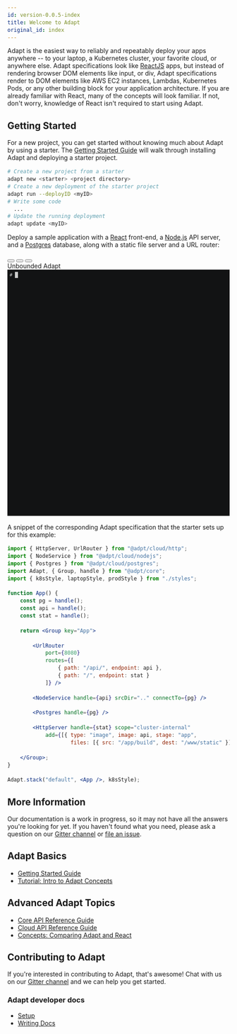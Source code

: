 ```yaml
---
id: version-0.0.5-index
title: Welcome to Adapt
original_id: index
---
```

<!-- DOCTOC SKIP -->

Adapt is the easiest way to reliably and repeatably deploy your apps anywhere -- to your laptop, a Kubernetes cluster, your favorite cloud, or anywhere else. Adapt specifications look like [ReactJS](https://reactjs.org) apps, but instead of rendering browser DOM elements like input, or div, Adapt specifications render to DOM elements like AWS EC2 instances, Lambdas, Kubernetes Pods, or any other building block for your application architecture.  If you are already familiar with React, many of the concepts will look familiar. If not, don't worry, knowledge of React isn't required to start using Adapt.

## Getting Started
For a new project, you can get started without knowing much about Adapt by using a starter.  The [Getting Started Guide](https://adapt.unbounded.systems/docs/getting_started) will walk through installing Adapt and deploying a starter project.
```bash
# Create a new project from a starter
adapt new <starter> <project directory>
# Create a new deployment of the starter project
adapt run --deployID <myID>
# Write some code
  ...
# Update the running deployment
adapt update <myID>
```

Deploy a sample application with a [React](https://reactjs.org) front-end, a [Node.js](https://nodejs.org) API server, and a [Postgres](https://postgresql.org) database, along with a static file server and a URL router:

<div class="term term-demo center-block">
    <div class="term-header">
        <button class="term-header-button term-header-button-close"></button>
        <button class="term-header-button term-header-button-minimize"></button>
        <button class="term-header-button term-header-button-expand"></button>
        <div class="term-header-title">
            <span>Unbounded Adapt</span>
        </div>
    </div>
    <div class="term-content">
        <!-- NOTE: Workaround for docusaurus not re-writing URLs in HTML blocks
          -- is to use an absolute path, but this will always be the "next"
          -- version of the image.
          -->
        <img src="/docs/assets/getting_started/adapt-demo-scaled.gif" alt="Adapt in action">
    </div>
</div>


A snippet of the corresponding Adapt specification that the starter sets up for this example:
```jsx
import { HttpServer, UrlRouter } from "@adpt/cloud/http";
import { NodeService } from "@adpt/cloud/nodejs";
import { Postgres } from "@adpt/cloud/postgres";
import Adapt, { Group, handle } from "@adpt/core";
import { k8sStyle, laptopStyle, prodStyle } from "./styles";

function App() {
    const pg = handle();
    const api = handle();
    const stat = handle();

    return <Group key="App">

        <UrlRouter
            port={8080}
            routes={[
                { path: "/api/", endpoint: api },
                { path: "/", endpoint: stat }
            ]} />

        <NodeService handle={api} srcDir=".." connectTo={pg} />

        <Postgres handle={pg} />

        <HttpServer handle={stat} scope="cluster-internal"
            add={[{ type: "image", image: api, stage: "app",
                    files: [{ src: "/app/build", dest: "/www/static" }]}]} />

    </Group>;
}

Adapt.stack("default", <App />, k8sStyle);
```

## More Information

Our documentation is a work in progress, so it may not have all the answers you're looking for yet.
If you haven't found what you need, please ask a question on our [Gitter channel](https://gitter.im/UnboundedSystems/Adapt) or [file an issue](https://gitlab.com/unboundedsystems/adapt/issues).

## Adapt Basics
- [Getting Started Guide](getting_started/index.md)
- [Tutorial: Intro to Adapt Concepts](tutorial_concepts/index.md)

## Advanced Adapt Topics
- [Core API Reference Guide](api/core/index.md)
- [Cloud API Reference Guide](api/cloud/index.md)
- [Concepts: Comparing Adapt and React](comparing_react/index.md)

## Contributing to Adapt

If you're interested in contributing to Adapt, that's awesome!
Chat with us on our [Gitter channel](https://gitter.im/UnboundedSystems/Adapt) and we can help you get started.

### Adapt developer docs
- [Setup](developer/setup.md)
- [Writing Docs](developer/writing_docs.md)
